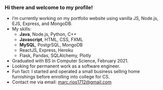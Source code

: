 ### Hi there and welcome to my profile!

- I’m currently working on my portfolio website using vanilla JS, Node.js, EJS, Express, and MongoDB.
- My skills:
    - **Java**, Node.js, Python, C++
    - **Javascript**, HTML, CSS, FXML
    - **MySQL**, PostgrSQL, MongoDB
    - ReactJS, Express, Heroku
    - Flask, Pandas, SQLAlchemy, Plotly
- Graduated with BS in Computer Science, February 2021.
- Looking for permanent work as a software engineer. 
- Fun fact: I started and operated a small business selling home furnishings before enrolling into college for CS.
- Contact me via email: marc.rios1712@gmail.com
<!--

-->
